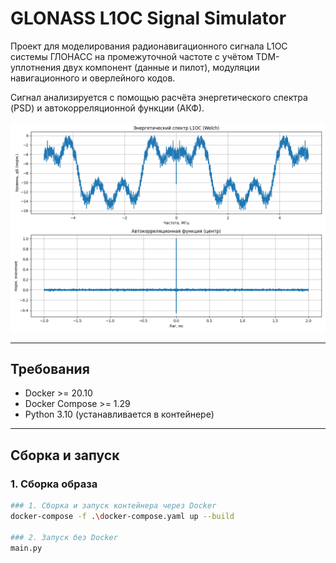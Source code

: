 # GLONASS L1OC Signal Simulator

Проект для моделирования радионавигационного сигнала L1OC системы ГЛОНАСС на промежуточной частоте с учётом TDM-уплотнения двух компонент (данные и пилот), модуляции навигационного и оверлейного кодов.  

Сигнал анализируется с помощью расчёта энергетического спектра (PSD) и автокорреляционной функции (АКФ).


![Спектр и автокореляционная функция](output/L1OC_Signal_Analysis.png "Спектр и автокореляционная функция")


---

## Требования

- Docker >= 20.10
- Docker Compose >= 1.29
- Python 3.10 (устанавливается в контейнере)

---

## Сборка и запуск

### 1. Сборка образа

```bash
### 1. Cборка и запуск контейнера через Docker
docker-compose -f .\docker-compose.yaml up --build

### 2. Запуск без Docker
main.py